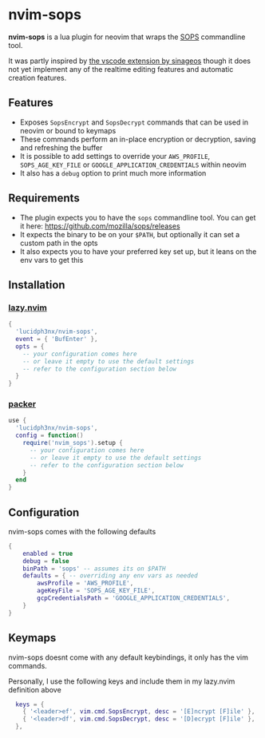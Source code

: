 # nvim-sops

**nvim-sops** is a lua plugin for neovim that wraps the [SOPS](https://github.com/mozilla/sops) commandline tool.

It was partly inspired by [the vscode extension by sinageos](https://github.com/signageos/vscode-sops) though it does not yet implement any of the realtime editing features and automatic creation features.

## Features

- Exposes `SopsEncrypt` and `SopsDecrypt` commands that can be used in neovim or bound to keymaps
- These commands perform an in-place encryption or decryption, saving and refreshing the buffer
- It is possible to add settings to override your `AWS_PROFILE`, `SOPS_AGE_KEY_FILE` or `GOOGLE_APPLICATION_CREDENTIALS` within neovim
- It also has a `debug` option to print much more information

## Requirements
- The plugin expects you to have the `sops` commandline tool. You can get it here: https://github.com/mozilla/sops/releases
- It expects the binary to be on your `$PATH`, but optionally it can set a custom path in the opts
- It also expects you to have your preferred key set up, but it leans on the env vars to get this

## Installation

### [lazy.nvim](https://github.com/folke/lazy.nvim)

```lua
{
  'lucidph3nx/nvim-sops',
  event = { 'BufEnter' },
  opts = {
    -- your configuration comes here
    -- or leave it empty to use the default settings
    -- refer to the configuration section below
  }
}
```
### [packer](https://github.com/wbthomason/packer.nvim)

```lua
use {
  'lucidph3nx/nvim-sops',
  config = function()
    require('nvim_sops').setup {
      -- your configuration comes here
      -- or leave it empty to use the default settings
      -- refer to the configuration section below
    }
  end
}
```

## Configuration

nvim-sops comes with the following defaults

```lua
{
    enabled = true
    debug = false
    binPath = 'sops' -- assumes its on $PATH
    defaults = { -- overriding any env vars as needed
        awsProfile = 'AWS_PROFILE',
        ageKeyFile = 'SOPS_AGE_KEY_FILE',
        gcpCredentialsPath = 'GOOGLE_APPLICATION_CREDENTIALS',
    }
}
```

## Keymaps
nvim-sops doesnt come with any default keybindings, it only has the vim commands.

Personally, I use the following keys and include them in my lazy.nvim definition above 

```lua
  keys = {
    { '<leader>ef', vim.cmd.SopsEncrypt, desc = '[E]ncrypt [F]ile' },
    { '<leader>df', vim.cmd.SopsDecrypt, desc = '[D]ecrypt [F]ile' },
  },
```
